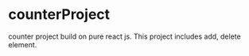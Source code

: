 # counterProject
counter project build on  pure react js. This project includes  add, delete element.
